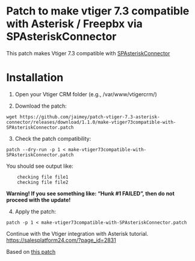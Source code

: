 Patch to make vtiger 7.3 compatible with Asterisk / Freepbx via SPAsteriskConnector
==========

This patch makes Vtiger 7.3 compatible with [SPAsteriskConnector](https://salesplatform24.com/?page_id=2831)

# Installation

1. Open  your Vtiger CRM folder (e.g., /var/www/vtigercrm/)

2. Download the patch: 
```
wget https://github.com/jaimey/patch-vtiger-7.3-asterisk-connector/releases/download/1.1.0/make-vtiger73compatible-with-SPAsteriskConnector.patch
```

3. Check the patch compatibility:
```
patch --dry-run -p 1 < make-vtiger73compatible-with-SPAsteriskConnector.patch
```
You should see output like:
```
    checking file file1
    checking file file2
```
**Warning! If you see something like: “Hunk #1 FAILED”, then do not proceed with the update!**

4. Apply the patch:
```
patch -p 1 < make-vtiger73compatible-with-SPAsteriskConnector.patch
```

Continue with the Vtiger integration with Asterisk tutorial. 
https://salesplatform24.com/?page_id=2831

Based on [this patch](https://sourceforge.net/projects/salesplatform/files/patches/7.0.1/)
